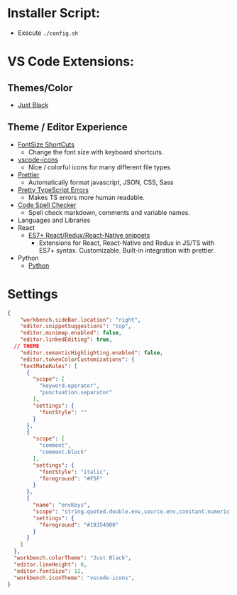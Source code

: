 # Installer Script:
* Execute `./config.sh`

# VS Code Extensions:

## Themes/Color
* [Just Black](https://marketplace.visualstudio.com/items?itemName=nur.just-black)

## Theme / Editor Experience
* [FontSize ShortCuts](https://marketplace.visualstudio.com/items?itemName=fosshaas.fontsize-shortcuts)
    * Change the font size with keyboard shortcuts.
* [vscode-icons](https://marketplace.visualstudio.com/items?itemName=vscode-icons-team.vscode-icons)
    * Nice / colorful icons for many different file types
* [Prettier](https://marketplace.visualstudio.com/items?itemName=esbenp.prettier-vscode)
    * Automatically format javascript, JSON, CSS, Sass
* [Pretty TypeScript Errors](https://marketplace.visualstudio.com/items?itemName=yoavbls.pretty-ts-errors)
    * Makes TS errors more human readable.
* [Code Spell Checker](https://marketplace.visualstudio.com/items?itemName=streetsidesoftware.code-spell-checker)
    * Spell check markdown, comments and variable names.
* Languages and Libraries
 * React
    * [ES7+ React/Redux/React-Native snippets](https://marketplace.visualstudio.com/items?itemName=dsznajder.es7-react-js-snippets)
      * Extensions for React, React-Native and Redux in JS/TS with ES7+ syntax. Customizable. Built-in integration with prettier.
 * Python
    * [Python](https://marketplace.visualstudio.com/items?itemName=ms-python.python)

# Settings

```json
{
    "workbench.sideBar.location": "right",
    "editor.snippetSuggestions": "top",
    "editor.minimap.enabled": false,
    "editor.linkedEditing": true,
  // THEME
    "editor.semanticHighlighting.enabled": false,
    "editor.tokenColorCustomizations": {
    "textMateRules": [
      {
        "scope": [
          "keyword.operator",
          "punctuation.separator"
        ],
        "settings": {
          "fontStyle": ""
        }
      },
      {
        "scope": [
          "comment",
          "comment.block"
        ],
        "settings": {
          "fontStyle": "italic",
          "foreground": "#F5F"
        }
      },
      {
        "name": "envKeys",
        "scope": "string.quoted.double.env,source.env,constant.numeric.env",
        "settings": {
          "foreground": "#19354900"
        }
      }
    ]
  },
  "workbench.colorTheme": "Just Black",
  "editor.lineHeight": 0,
  "editor.fontSize": 12,
  "workbench.iconTheme": "vscode-icons",
}
```